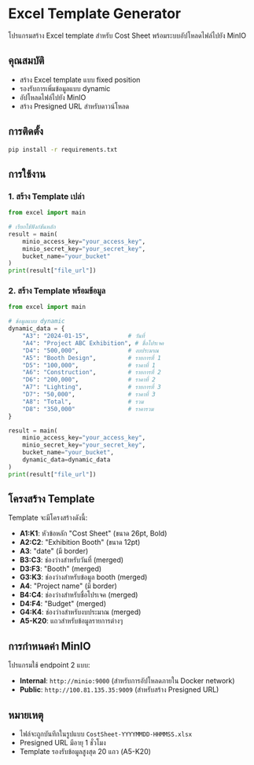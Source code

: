 # Excel Template Generator

โปรแกรมสร้าง Excel template สำหรับ Cost Sheet พร้อมระบบอัปโหลดไฟล์ไปยัง MinIO

## คุณสมบัติ

- สร้าง Excel template แบบ fixed position
- รองรับการเพิ่มข้อมูลแบบ dynamic
- อัปโหลดไฟล์ไปยัง MinIO
- สร้าง Presigned URL สำหรับดาวน์โหลด

## การติดตั้ง

```bash
pip install -r requirements.txt
```

## การใช้งาน

### 1. สร้าง Template เปล่า

```python
from excel import main

# เรียกใช้ฟังก์ชันหลัก
result = main(
    minio_access_key="your_access_key",
    minio_secret_key="your_secret_key", 
    bucket_name="your_bucket"
)
print(result["file_url"])
```

### 2. สร้าง Template พร้อมข้อมูล

```python
from excel import main

# ข้อมูลแบบ dynamic
dynamic_data = {
    "A3": "2024-01-15",           # วันที่
    "A4": "Project ABC Exhibition", # ชื่อโปรเจค
    "D4": "500,000",              # งบประมาณ
    "A5": "Booth Design",         # รายการที่ 1
    "D5": "100,000",              # ราคาที่ 1
    "A6": "Construction",         # รายการที่ 2
    "D6": "200,000",              # ราคาที่ 2
    "A7": "Lighting",             # รายการที่ 3
    "D7": "50,000",               # ราคาที่ 3
    "A8": "Total",                # รวม
    "D8": "350,000"               # ราคารวม
}

result = main(
    minio_access_key="your_access_key",
    minio_secret_key="your_secret_key",
    bucket_name="your_bucket",
    dynamic_data=dynamic_data
)
print(result["file_url"])
```

## โครงสร้าง Template

Template จะมีโครงสร้างดังนี้:

- **A1:K1**: หัวข้อหลัก "Cost Sheet" (ขนาด 26pt, Bold)
- **A2:C2**: "Exhibition Booth" (ขนาด 12pt)
- **A3**: "date" (มี border)
- **B3:C3**: ช่องว่างสำหรับวันที่ (merged)
- **D3:F3**: "Booth" (merged)
- **G3:K3**: ช่องว่างสำหรับข้อมูล booth (merged)
- **A4**: "Project name" (มี border)
- **B4:C4**: ช่องว่างสำหรับชื่อโปรเจค (merged)
- **D4:F4**: "Budget" (merged)
- **G4:K4**: ช่องว่างสำหรับงบประมาณ (merged)
- **A5-K20**: แถวสำหรับข้อมูลรายการต่างๆ

## การกำหนดค่า MinIO

โปรแกรมใช้ endpoint 2 แบบ:
- **Internal**: `http://minio:9000` (สำหรับการอัปโหลดภายใน Docker network)
- **Public**: `http://100.81.135.35:9009` (สำหรับสร้าง Presigned URL)

## หมายเหตุ

- ไฟล์จะถูกบันทึกในรูปแบบ `CostSheet-YYYYMMDD-HHMMSS.xlsx`
- Presigned URL มีอายุ 1 ชั่วโมง
- Template รองรับข้อมูลสูงสุด 20 แถว (A5-K20) 